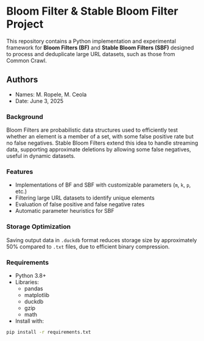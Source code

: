# Bloom Filter & Stable Bloom Filter Project

This repository contains a Python implementation and experimental framework for **Bloom Filters (BF)** and **Stable Bloom Filters (SBF)** designed to process and deduplicate large URL datasets, such as those from Common Crawl.

## Authors

- Names: M. Ropele, M. Ceola
- Date: June 3, 2025

### Background
Bloom Filters are probabilistic data structures used to efficiently test whether an element is a member of a set, with some false positive rate but no false negatives. Stable Bloom Filters extend this idea to handle streaming data, supporting approximate deletions by allowing some false negatives, useful in dynamic datasets.

### Features
- Implementations of BF and SBF with customizable parameters (`m`, `k`, `p`, etc.)
- Filtering large URL datasets to identify unique elements
- Evaluation of false positive and false negative rates
- Automatic parameter heuristics for SBF

### Storage Optimization
Saving output data in `.duckdb` format reduces storage size by approximately 50% compared to `.txt` files, due to efficient binary compression.

### Requirements
- Python 3.8+
- Libraries:
  - pandas
  - matplotlib
  - duckdb
  - gzip
  - math
- Install with:
```bash
pip install -r requirements.txt
